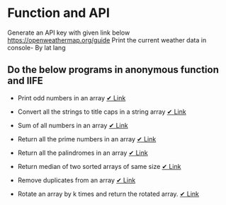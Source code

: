 # Function and API

Generate an API key with given link below https://openweathermap.org/guide Print the current weather data in console- By lat lang 

## Do the below programs in anonymous function and IIFE

   - Print odd numbers in an array [✔ Link]()

   - Convert all the strings to title caps in a string array [✔ Link]()

   - Sum of all numbers in an array [✔ Link]()

   - Return all the prime numbers in an array [✔ Link]()

   - Return all the palindromes in an array [✔ Link]()

   - Return median of two sorted arrays of same size [✔ Link]()

   - Remove duplicates from an array [✔ Link]()

   - Rotate an array by k times and return the rotated array. [✔ Link]()
